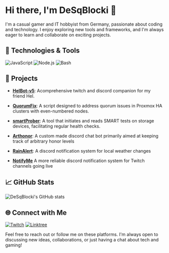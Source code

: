 # Hi there, I'm DeSqBlocki 👋

I'm a casual gamer and IT hobbyist from Germany, passionate about coding and technology. I enjoy exploring new tools and frameworks, and I'm always eager to learn and collaborate on exciting projects.

## 🔧 Technologies & Tools

![JavaScript](https://img.shields.io/badge/JavaScript-F7DF1E?style=for-the-badge&logo=javascript&logoColor=black)
![Node.js](https://img.shields.io/badge/Node.js-43853D?style=for-the-badge&logo=node.js&logoColor=white)
![Bash](https://img.shields.io/badge/Bash-4EAA25?style=for-the-badge&logo=gnu-bash&logoColor=white)

## 🚀 Projects

- [**HelBot-v5**](https://github.com/DeSqBlocki/HelBot-v5): Acomprehensive twitch and discord companion for my friend Hel.

- [**QuorumFix**](https://github.com/DeSqBlocki/QuorumFix): A script designed to address quorum issues in Proxmox HA clusters with even-numbered nodes.

- [**smartProber**](https://github.com/DeSqBlocki/smartProber): A tool that initiates and reads SMART tests on storage devices, facilitating regular health checks. 

- [**Arthonor**](https://github.com/DeSqBlocki/Arthonor): A custom made discord chat bot primarily aimed at keeping track of arbitrary honor levels

- [**RainAlert**](https://github.com/DeSqBlocki/RainAlert): A discord notification system for local weather changes

- [**NotifyMe**](https://github.com/DeSqBlocki/NotifyMe) A more reliable discord notification system for Twitch channels going live


## 📈 GitHub Stats

![DeSqBlocki's GitHub stats](https://github-readme-stats.vercel.app/api?username=DeSqBlocki&show_icons=true&theme=radical)

## 🌐 Connect with Me

[![Twitch](https://img.shields.io/badge/Twitch-9146FF?style=for-the-badge&logo=twitch&logoColor=white)](https://www.twitch.tv/desq_blocki)
[![Linktree](https://img.shields.io/badge/Linktree-39E09B?style=for-the-badge&logo=linktree&logoColor=white)](https://linktr.ee/desq_blocki)

Feel free to reach out or follow me on these platforms. I'm always open to discussing new ideas, collaborations, or just having a chat about tech and gaming!


<!--
**DeSqBlocki/DeSqBlocki** is a ✨ _special_ ✨ repository because its `README.md` (this file) appears on your GitHub profile.

Here are some ideas to get you started:

- 🔭 I’m currently working on ...
- 🌱 I’m currently learning ...
- 👯 I’m looking to collaborate on ...
- 🤔 I’m looking for help with ...
- 💬 Ask me about ...
- 📫 How to reach me: ...
- 😄 Pronouns: ...
- ⚡ Fun fact: ...
-->
